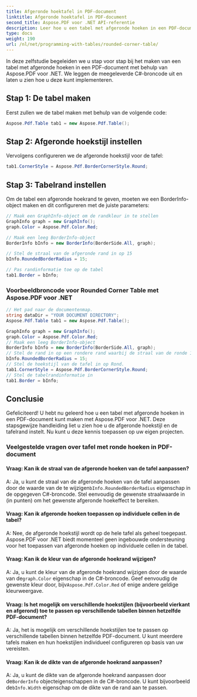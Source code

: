 ```yaml
---
title: Afgeronde hoektafel in PDF-document
linktitle: Afgeronde hoektafel in PDF-document
second_title: Aspose.PDF voor .NET API-referentie
description: Leer hoe u een tabel met afgeronde hoeken in een PDF-document kunt maken met Aspose.PDF voor .NET.
type: docs
weight: 190
url: /nl/net/programming-with-tables/rounded-corner-table/
---
```

In deze zelfstudie begeleiden we u stap voor stap bij het maken van een tabel met afgeronde hoeken in een PDF-document met behulp van Aspose.PDF voor .NET. We leggen de meegeleverde C#-broncode uit en laten u zien hoe u deze kunt implementeren.

## Stap 1: De tabel maken
Eerst zullen we de tabel maken met behulp van de volgende code:

```csharp
Aspose.Pdf.Table tab1 = new Aspose.Pdf.Table();
```

## Stap 2: Afgeronde hoekstijl instellen
Vervolgens configureren we de afgeronde hoekstijl voor de tafel:

```csharp
tab1.CornerStyle = Aspose.Pdf.BorderCornerStyle.Round;
```

## Stap 3: Tabelrand instellen
Om de tabel een afgeronde hoekrand te geven, moeten we een BorderInfo-object maken en dit configureren met de juiste parameters:

```csharp
// Maak een GraphInfo-object om de randkleur in te stellen
GraphInfo graph = new GraphInfo();
graph.Color = Aspose.Pdf.Color.Red;

// Maak een leeg BorderInfo-object
BorderInfo bInfo = new BorderInfo(BorderSide.All, graph);

// Stel de straal van de afgeronde rand in op 15
bInfo.RoundedBorderRadius = 15;

// Pas randinformatie toe op de tabel
tab1.Border = bInfo;
```

### Voorbeeldbroncode voor Rounded Corner Table met Aspose.PDF voor .NET

```csharp
// Het pad naar de documentenmap.
string dataDir = "YOUR DOCUMENT DIRECTORY";
Aspose.Pdf.Table tab1 = new Aspose.Pdf.Table();

GraphInfo graph = new GraphInfo();
graph.Color = Aspose.Pdf.Color.Red;
// Maak een leeg BorderInfo-object
BorderInfo bInfo = new BorderInfo(BorderSide.All, graph);
// Stel de rand in op een rondere rand waarbij de straal van de ronde 15 is
bInfo.RoundedBorderRadius = 15;
// Stel de hoekstijl van de tafel in op Rond.
tab1.CornerStyle = Aspose.Pdf.BorderCornerStyle.Round;
// Stel de tabelrandinformatie in
tab1.Border = bInfo;
```

## Conclusie
Gefeliciteerd! U hebt nu geleerd hoe u een tabel met afgeronde hoeken in een PDF-document kunt maken met Aspose.PDF voor .NET. Deze stapsgewijze handleiding liet u zien hoe u de afgeronde hoekstijl en de tafelrand instelt. Nu kunt u deze kennis toepassen op uw eigen projecten.

### Veelgestelde vragen over tafel met ronde hoeken in PDF-document

#### Vraag: Kan ik de straal van de afgeronde hoeken van de tafel aanpassen?

A: Ja, u kunt de straal van de afgeronde hoeken van de tafel aanpassen door de waarde van de te wijzigen`bInfo.RoundedBorderRadius` eigenschap in de opgegeven C#-broncode. Stel eenvoudig de gewenste straalwaarde in (in punten) om het gewenste afgeronde hoekeffect te bereiken.

#### Vraag: Kan ik afgeronde hoeken toepassen op individuele cellen in de tabel?

A: Nee, de afgeronde hoekstijl wordt op de hele tafel als geheel toegepast. Aspose.PDF voor .NET biedt momenteel geen ingebouwde ondersteuning voor het toepassen van afgeronde hoeken op individuele cellen in de tabel.

#### Vraag: Kan ik de kleur van de afgeronde hoekrand wijzigen?

 A: Ja, u kunt de kleur van de afgeronde hoekrand wijzigen door de waarde van de`graph.Color` eigenschap in de C#-broncode. Geef eenvoudig de gewenste kleur door, bijv`Aspose.Pdf.Color.Red` of enige andere geldige kleurweergave.

#### Vraag: Is het mogelijk om verschillende hoekstijlen (bijvoorbeeld vierkant en afgerond) toe te passen op verschillende tabellen binnen hetzelfde PDF-document?

A: Ja, het is mogelijk om verschillende hoekstijlen toe te passen op verschillende tabellen binnen hetzelfde PDF-document. U kunt meerdere tafels maken en hun hoekstijlen individueel configureren op basis van uw vereisten.

#### Vraag: Kan ik de dikte van de afgeronde hoekrand aanpassen?

 A: Ja, u kunt de dikte van de afgeronde hoekrand aanpassen door de`BorderInfo` objecteigenschappen in de C#-broncode. U kunt bijvoorbeeld de`bInfo.Width` eigenschap om de dikte van de rand aan te passen.